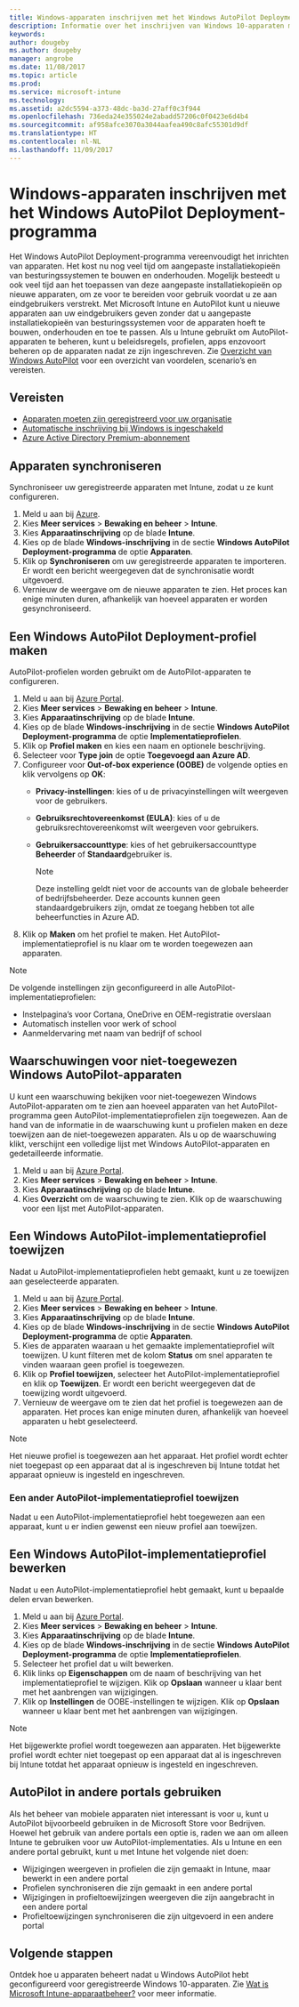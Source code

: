 ```yaml
---
title: Windows-apparaten inschrijven met het Windows AutoPilot Deployment-programma
description: Informatie over het inschrijven van Windows 10-apparaten met het Windows AutoPilot Deployment-programma.
keywords: 
author: dougeby
ms.author: dougeby
manager: angrobe
ms.date: 11/08/2017
ms.topic: article
ms.prod: 
ms.service: microsoft-intune
ms.technology: 
ms.assetid: a2dc5594-a373-48dc-ba3d-27aff0c3f944
ms.openlocfilehash: 736eda24e355024e2abadd57206c0f0423e6d4b4
ms.sourcegitcommit: af958afce3070a3044aafea490c8afc55301d9df
ms.translationtype: HT
ms.contentlocale: nl-NL
ms.lasthandoff: 11/09/2017
---
```

# <a name="enroll-windows-devices-using-windows-autopilot-deployment-program"></a>Windows-apparaten inschrijven met het Windows AutoPilot Deployment-programma
Het Windows AutoPilot Deployment-programma vereenvoudigt het inrichten van apparaten. Het kost nu nog veel tijd om aangepaste installatiekopieën van besturingssystemen te bouwen en onderhouden. Mogelijk besteedt u ook veel tijd aan het toepassen van deze aangepaste installatiekopieën op nieuwe apparaten, om ze voor te bereiden voor gebruik voordat u ze aan eindgebruikers verstrekt. Met Microsoft Intune en AutoPilot kunt u nieuwe apparaten aan uw eindgebruikers geven zonder dat u aangepaste installatiekopieën van besturingssystemen voor de apparaten hoeft te bouwen, onderhouden en toe te passen. Als u Intune gebruikt om AutoPilot-apparaten te beheren, kunt u beleidsregels, profielen, apps enzovoort beheren op de apparaten nadat ze zijn ingeschreven. Zie [Overzicht van Windows AutoPilot](https://docs.microsoft.com/windows/deployment/windows-10-auto-pilot) voor een overzicht van voordelen, scenario’s en vereisten.

## <a name="prerequisites"></a>Vereisten
- [Apparaten moeten zijn geregistreerd voor uw organisatie](https://docs.microsoft.com/windows/deployment/windows-10-auto-pilot#registering-devices-to-your-organization)
- [Automatische inschrijving bij Windows is ingeschakeld](https://docs.microsoft.com/intune-classic/deploy-use/set-up-windows-device-management-with-microsoft-intune#enable-windows-10-automatic-enrollment)
- [Azure Active Directory Premium-abonnement](https://docs.microsoft.com/azure/active-directory/active-directory-get-started-premium) <!--&#40;[trial subscription](http://go.microsoft.com/fwlink/?LinkID=816845)&#41;-->

## <a name="synchronize-devices"></a>Apparaten synchroniseren
Synchroniseer uw geregistreerde apparaten met Intune, zodat u ze kunt configureren.

1. Meld u aan bij [Azure](https://portal.azure.com/).
2. Kies **Meer services** > **Bewaking en beheer** > **Intune**.
3. Kies **Apparaatinschrijving** op de blade **Intune**.
4. Kies op de blade **Windows-inschrijving** in de sectie **Windows AutoPilot Deployment-programma** de optie **Apparaten**.
5. Klik op **Synchroniseren** om uw geregistreerde apparaten te importeren. Er wordt een bericht weergegeven dat de synchronisatie wordt uitgevoerd.
6. Vernieuw de weergave om de nieuwe apparaten te zien. Het proces kan enige minuten duren, afhankelijk van hoeveel apparaten er worden gesynchroniseerd.  

## <a name="create-an-autopilot-deployment-profile"></a>Een Windows AutoPilot Deployment-profiel maken
AutoPilot-profielen worden gebruikt om de AutoPilot-apparaten te configureren.
1. Meld u aan bij [Azure Portal](https://portal.azure.com/). 
2. Kies **Meer services** > **Bewaking en beheer** > **Intune**.
3. Kies **Apparaatinschrijving** op de blade **Intune**.
4. Kies op de blade **Windows-inschrijving** in de sectie **Windows AutoPilot Deployment-programma** de optie **Implementatieprofielen**.
5. Klik op **Profiel maken** en kies een naam en optionele beschrijving. 
6. Selecteer voor **Type join** de optie **Toegevoegd aan Azure AD**.
7. Configureer voor **Out-of-box experience (OOBE)** de volgende opties en klik vervolgens op **OK**: 
   - **Privacy-instellingen**: kies of u de privacyinstellingen wilt weergeven voor de gebruikers. 
   - **Gebruiksrechtovereenkomst (EULA)**: kies of u de gebruiksrechtovereenkomst wilt weergeven voor gebruikers.
   - **Gebruikersaccounttype**: kies of het gebruikersaccounttype **Beheerder** of **Standaard**gebruiker is.

     > [!Note]    
     > Deze instelling geldt niet voor de accounts van de globale beheerder of bedrijfsbeheerder. Deze accounts kunnen geen standaardgebruikers zijn, omdat ze toegang hebben tot alle beheerfuncties in Azure AD.
8. Klik op **Maken** om het profiel te maken. Het AutoPilot-implementatieprofiel is nu klaar om te worden toegewezen aan apparaten.
     
> [!Note]    
> De volgende instellingen zijn geconfigureerd in alle AutoPilot-implementatieprofielen:
> - Instelpagina’s voor Cortana, OneDrive en OEM-registratie overslaan
> - Automatisch instellen voor werk of school
> - Aanmeldervaring met naam van bedrijf of school    

## <a name="alerts-for-windows-autopilot-unassigned-devices-----163236---"></a>Waarschuwingen voor niet-toegewezen Windows AutoPilot-apparaten<!-- 163236 -->
U kunt een waarschuwing bekijken voor niet-toegewezen Windows AutoPilot-apparaten om te zien aan hoeveel apparaten van het AutoPilot-programma geen AutoPilot-implementatieprofielen zijn toegewezen. Aan de hand van de informatie in de waarschuwing kunt u profielen maken en deze toewijzen aan de niet-toegewezen apparaten. Als u op de waarschuwing klikt, verschijnt een volledige lijst met Windows AutoPilot-apparaten en gedetailleerde informatie. 
1. Meld u aan bij [Azure Portal](https://portal.azure.com/). 
2. Kies **Meer services** > **Bewaking en beheer** > **Intune**.
3. Kies **Apparaatinschrijving** op de blade **Intune**.
4. Kies **Overzicht** om de waarschuwing te zien. Klik op de waarschuwing voor een lijst met AutoPilot-apparaten.  

## <a name="assign-an-autopilot-deployment-profile"></a>Een Windows AutoPilot-implementatieprofiel toewijzen
Nadat u AutoPilot-implementatieprofielen hebt gemaakt, kunt u ze toewijzen aan geselecteerde apparaten.

1. Meld u aan bij [Azure Portal](https://portal.azure.com/). 
2. Kies **Meer services** > **Bewaking en beheer** > **Intune**.
3. Kies **Apparaatinschrijving** op de blade **Intune**.
4. Kies op de blade **Windows-inschrijving** in de sectie **Windows AutoPilot Deployment-programma** de optie **Apparaten**.
5. Kies de apparaten waaraan u het gemaakte implementatieprofiel wilt toewijzen. U kunt filteren met de kolom **Status** om snel apparaten te vinden waaraan geen profiel is toegewezen. 
6. Klik op **Profiel toewijzen**, selecteer het AutoPilot-implementatieprofiel en klik op **Toewijzen**. Er wordt een bericht weergegeven dat de toewijzing wordt uitgevoerd.
7. Vernieuw de weergave om te zien dat het profiel is toegewezen aan de apparaten. Het proces kan enige minuten duren, afhankelijk van hoeveel apparaten u hebt geselecteerd. 

> [!Note]
> Het nieuwe profiel is toegewezen aan het apparaat. Het profiel wordt echter niet toegepast op een apparaat dat al is ingeschreven bij Intune totdat het apparaat opnieuw is ingesteld en ingeschreven.

### <a name="assign-a-different-autopilot-deployment-profile"></a>Een ander AutoPilot-implementatieprofiel toewijzen
Nadat u een AutoPilot-implementatieprofiel hebt toegewezen aan een apparaat, kunt u er indien gewenst een nieuw profiel aan toewijzen.  

## <a name="edit-an-autopilot-deployment-profile"></a>Een Windows AutoPilot-implementatieprofiel bewerken 
Nadat u een AutoPilot-implementatieprofiel hebt gemaakt, kunt u bepaalde delen ervan bewerken.   
1. Meld u aan bij [Azure Portal](https://portal.azure.com/). 
2. Kies **Meer services** > **Bewaking en beheer** > **Intune**.
3. Kies **Apparaatinschrijving** op de blade **Intune**.
4. Kies op de blade **Windows-inschrijving** in de sectie **Windows AutoPilot Deployment-programma** de optie **Implementatieprofielen**. 
5. Selecteer het profiel dat u wilt bewerken. 
6. Klik links op **Eigenschappen** om de naam of beschrijving van het implementatieprofiel te wijzigen. Klik op **Opslaan** wanneer u klaar bent met het aanbrengen van wijzigingen. 
7. Klik op **Instellingen** de OOBE-instellingen te wijzigen. Klik op **Opslaan** wanneer u klaar bent met het aanbrengen van wijzigingen. 

> [!NOTE]
> Het bijgewerkte profiel wordt toegewezen aan apparaten. Het bijgewerkte profiel wordt echter niet toegepast op een apparaat dat al is ingeschreven bij Intune totdat het apparaat opnieuw is ingesteld en ingeschreven. 

## <a name="using-autopilot-in-other-portals"></a>AutoPilot in andere portals gebruiken
Als het beheer van mobiele apparaten niet interessant is voor u, kunt u AutoPilot bijvoorbeeld gebruiken in de Microsoft Store voor Bedrijven. Hoewel het gebruik van andere portals een optie is, raden we aan om alleen Intune te gebruiken voor uw AutoPilot-implementaties. Als u Intune en een andere portal gebruikt, kunt u met Intune het volgende niet doen:
- Wijzigingen weergeven in profielen die zijn gemaakt in Intune, maar bewerkt in een andere portal
- Profielen synchroniseren die zijn gemaakt in een andere portal
- Wijzigingen in profieltoewijzingen weergeven die zijn aangebracht in een andere portal
- Profieltoewijzingen synchroniseren die zijn uitgevoerd in een andere portal

## <a name="next-steps"></a>Volgende stappen
Ontdek hoe u apparaten beheert nadat u Windows AutoPilot hebt geconfigureerd voor geregistreerde Windows 10-apparaten. Zie [Wat is Microsoft Intune-apparaatbeheer?](https://docs.microsoft.com/intune/device-management) voor meer informatie.